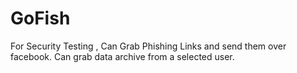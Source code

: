 # GoFish
For Security Testing , Can Grab Phishing Links and send them over facebook. Can grab data archive from a selected user.
